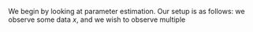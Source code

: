 We begin by looking at parameter estimation. Our setup is as follows: we
observe some data $x$, and we wish to observe multiple 
